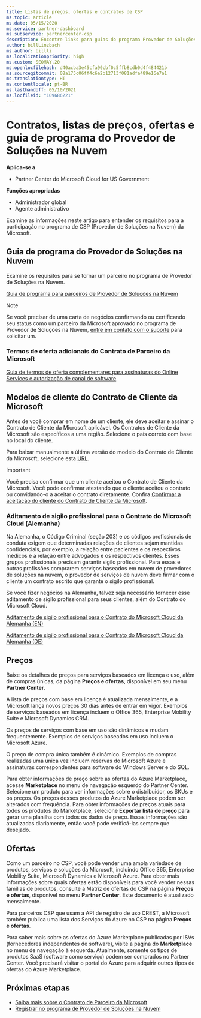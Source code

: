 ```yaml
---
title: Listas de preços, ofertas e contratos de CSP
ms.topic: article
ms.date: 05/15/2020
ms.service: partner-dashboard
ms.subservice: partnercenter-csp
description: Encontre links para guias do programa Provedor de Soluções na Nuvem, contratos de parceiros, contratos de clientes, listas de preços e ofertas.
author: billLinzbach
ms.author: billli
ms.localizationpriority: high
ms.custom: SEOMAY.20
ms.openlocfilehash: d40acba3e45cfa90cbf0c5ffb8cdb0d4f484421b
ms.sourcegitcommit: 08a175c06ff4c6a2b12713f081adfa489e16e7a1
ms.translationtype: HT
ms.contentlocale: pt-BR
ms.lasthandoff: 05/10/2021
ms.locfileid: "109686221"
---
```

# <a name="cloud-solution-provider-program-guide-agreements-price-lists-and-offers"></a>Contratos, listas de preços, ofertas e guia de programa do Provedor de Soluções na Nuvem

**Aplica-se a**

- Partner Center do Microsoft Cloud for US Government

**Funções apropriadas**

- Administrador global
- Agente administrativo

Examine as informações neste artigo para entender os requisitos para a participação no programa de CSP (Provedor de Soluções na Nuvem) da Microsoft.

## <a name="cloud-solution-provider-program-guide"></a>Guia de programa do Provedor de Soluções na Nuvem

Examine os requisitos para se tornar um parceiro no programa de Provedor de Soluções na Nuvem.

[Guia de programa para parceiros de Provedor de Soluções na Nuvem](https://go.microsoft.com/fwlink/p/?LinkId=617100)

>[!Note]
>Se você precisar de uma carta de negócios confirmando ou certificando seu status como um parceiro da Microsoft aprovado no programa de Provedor de Soluções na Nuvem, [entre em contato com o suporte](https://partner.microsoft.com/pcv/servicerequests/create) para solicitar um.

### <a name="additional-offer-terms-to-the-microsoft-partner-agreement"></a>Termos de oferta adicionais do Contrato de Parceiro da Microsoft

[Guia de termos de oferta complementares para assinaturas do Online Services e autorização de canal de software](https://query.prod.cms.rt.microsoft.com/cms/api/am/binary/RE3NOo7)

## <a name="microsoft-customer-agreement-customer-templates"></a>Modelos de cliente do Contrato de Cliente da Microsoft

Antes de você comprar em nome de um cliente, ele deve aceitar e assinar o Contrato de Cliente da Microsoft aplicável. Os Contratos de Cliente da Microsoft são específicos a uma região. Selecione o país correto com base no local do cliente.

Para baixar manualmente a última versão do modelo do Contrato de Cliente da Microsoft, selecione esta [URL](https://aka.ms/customeragreement).

>[!IMPORTANT]
>Você precisa confirmar que um cliente aceitou o Contrato de Cliente da Microsoft. Você pode confirmar atestando que o cliente aceitou o contrato ou convidando-o a aceitar o contrato diretamente. Confira [Confirmar a aceitação do cliente do Contrato de Cliente da Microsoft](confirm-customer-agreement.md).

### <a name="professional-secrecy-amendment-to-the-microsoft-cloud-agreement-germany"></a>Aditamento de sigilo profissional para o Contrato do Microsoft Cloud (Alemanha)

Na Alemanha, o Código Criminal (seção 203) e os códigos profissionais de conduta exigem que determinadas relações de clientes sejam mantidas confidenciais, por exemplo, a relação entre pacientes e os respectivos médicos e a relação entre advogados e os respectivos clientes. Esses grupos profissionais precisam garantir sigilo profissional. Para essas e outras profissões comprarem serviços baseados em nuvem de provedores de soluções na nuvem, o provedor de serviços de nuvem deve firmar com o cliente um contrato escrito que garante o sigilo profissional.

Se você fizer negócios na Alemanha, talvez seja necessário fornecer esse aditamento de sigilo profissional para seus clientes, além do Contrato do Microsoft Cloud.

[Aditamento de sigilo profissional para o Contrato do Microsoft Cloud da Alemanha (EN)](https://go.microsoft.com/fwlink/?linkid=2030827&clcid=0x409)

[Aditamento de sigilo profissional para o Contrato do Microsoft Cloud da Alemanha (DE)](https://go.microsoft.com/fwlink/?linkid=2030827&clcid=0x407)

## <a name="pricing"></a>Preços

Baixe os detalhes de preços para serviços baseados em licença e uso, além de compras únicas, da página **Preços e ofertas**, disponível em seu menu **Partner Center**.

A lista de preços com base em licença é atualizada mensalmente, e a Microsoft lança novos preços 30 dias antes de entrar em vigor. Exemplos de serviços baseados em licença incluem o Office 365, Enterprise Mobility Suite e Microsoft Dynamics CRM. 

Os preços de serviços com base em uso são dinâmicos e mudam frequentemente. Exemplos de serviços baseados em uso incluem o Microsoft Azure.

O preço de compra única também é dinâmico. Exemplos de compras realizadas uma única vez incluem reservas do Microsoft Azure e assinaturas correspondentes para software do Windows Server e do SQL.

Para obter informações de preço sobre as ofertas do Azure Marketplace, acesse **Marketplace** no menu de navegação esquerdo do Partner Center. Selecione um produto para ver informações sobre o distribuidor, os SKUs e os preços. Os preços desses produtos do Azure Marketplace podem ser alterados com frequência. Para obter informações de preços atuais para todos os produtos do Marketplace, selecione **Exportar lista de preço** para gerar uma planilha com todos os dados de preço. Essas informações são atualizadas diariamente, então você pode verificá-las sempre que desejado.

## <a name="offers"></a>Ofertas

Como um parceiro no CSP, você pode vender uma ampla variedade de produtos, serviços e soluções da Microsoft, incluindo Office 365, Enterprise Mobility Suite, Microsoft Dynamics e Microsoft Azure. Para obter mais informações sobre quais ofertas estão disponíveis para você vender nessas famílias de produtos, consulte a Matriz de ofertas do CSP na página **Preços e ofertas**, disponível no menu **Partner Center**. Este documento é atualizado mensalmente.

Para parceiros CSP que usam a API de registro de uso CREST, a Microsoft também publica uma lista dos Serviços do Azure no CSP na página **Preços e ofertas**.

Para saber mais sobre as ofertas do Azure Marketplace publicadas por ISVs (fornecedores independentes de software), visite a página do **Marketplace** no menu de navegação à esquerda. Atualmente, somente os tipos de produtos SaaS (software como serviço) podem ser comprados no Partner Center. Você precisará visitar o portal do Azure para adquirir outros tipos de ofertas do Azure Marketplace.

## <a name="next-steps"></a>Próximas etapas

- [Saiba mais sobre o Contrato de Parceiro da Microsoft](microsoft-partner-agreement.md)
- [Registrar no programa de Provedor de Soluções na Nuvem](enrolling-in-the-csp-program.md)
